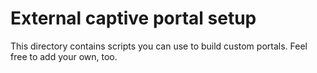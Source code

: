 # External captive portal setup
This directory contains scripts you can use to build custom
portals. Feel free to add your own, too.
